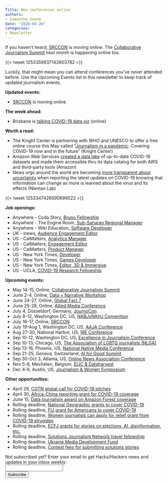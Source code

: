 ```yaml
---
Title: New conferences online
authors: 
- Samantha Sunne
date: "2020-04-26"
categories:
- Newsletter
---
```


If you haven't heard, [SRCCON](https://srccon.org) is moving online. The [Collaborative Journalism Summit](https://collaborativejournalism.org/cjs2020/) next month is happening online too.

{{< tweet 1253359937142603782 >}} 

Luckily, that might mean you can attend conferences you've never attended before. Use the Upcoming Events list in this newsletter to keep track of updated journalism events.

**Updated events:**

* [SRCCON](https://srccon.org/) is moving online

**The week ahead:**

* Brisbane is [talking COVID-19 data viz](https://www.meetup.com/Hacks-Hackers-Brisbane/events/269812338/) (online)

**Worth a read:**

* The Knight Center is partnering with WHO and UNESCO to offer a free online course this May called "[Journalism in a pandemic](https://journalismcourses.org/PAN0320.html): Covering COVID-19 now and in the future" (Knight Center)
* Amazon Web Services [created a data lake](https://aws.amazon.com/blogs/big-data/a-public-data-lake-for-analysis-of-covid-19-data/) of up-to-date COVID-19 datasets and made them accessible thru its data catalog for both AWS and third-party tools (Amazon)
* News orgs around the world are becoming [more transparent about uncertainty](https://www.niemanlab.org/2020/04/the-constant-shifts-of-the-coronavirus-pandemic-may-be-making-journalists-more-comfortable-expressing-uncertainty/) when reporting the latest updates on COVID-19 knowing that information can change as more is learned about the virus and its effects (Nieman Lab)

{{< tweet 1253347426590699522 >}}

**Job openings:**

* Anywhere - Coda Story, [Bruno Fellowship](https://www.codastory.com/careers/bruno-fellowship-2020/)
* Anywhere - The Engine Room, [Sub-Saharan Regional Manager](theengineroom.org/join-our-team-were-hiring-a-sub-saharan-regional-manager-and-a-senior-leadership-consultant/)
* Anywhere - Wiki Education, [Software Developer](https://wikiedu.org/careers/#softwaredeveloper)
* UK -  inews, [Audience Engagement Editor](https://www.cisionjobs.co.uk/job/100717/i-audience-engagement-editor/?deviceType=Desktop&TrackID=1)
* US - CalMatters, [Analytics Manager](https://careers.journalists.org/jobs/13541303/analytics-manager)
* US -  CalMatters, [Engagement Editor](https://careers.journalists.org/jobs/13541300/engagement-editor)
* US - CalMatters, [Product Manager](https://careers.journalists.org/jobs/13541302/product-manager)
* US - New York Times, [Developer](https://nytimes.wd5.myworkdayjobs.com/en-US/News/job/New-York-NY/Developer--Spark-AR_REQ-007570)
* US - New York Times, [Games Developer](https://nytimes.wd5.myworkdayjobs.com/en-US/News/job/New-York-NY/Games-Engineer--Spark-AR_REQ-007569)
* US - New York Times, [Editor, 3D & Immersive](https://nytimes.wd5.myworkdayjobs.com/en-US/News/job/New-York-NY/Editor--3D---Immersive_REQ-007568-1)
* US - UCLA, [COVID-19 Research Fellowship](https://law.ucla.edu/centers/criminal-justice/criminal-justice-program/related-programs/covid-19-behind-bars-data-project-research-fellows/)

**Upcoming events:**

* May 14-15, Online, [Collaborative Journalism Summit](https://collaborativejournalism.org/cjs2020/) 
* June 2-4, Online, [Data + Narrative Workshop](https://combeyond.bu.edu/workshop/data-narrative/)
* June 24-27, Online, [Global Fact 7](https://gfworkshops.org/)
* June 25-28, Online, [Allied Media Conference](https://amc.alliedmedia.org/)
* July 4, Düsseldorf, Germany, [JournoCon](https://journocode.com/journocon/)
* July 8-12, Washington DC, US, [NABJxNAHJ Convention](https://www.nabjnahjconvention.com/index.cfm)
* July 16-17, Online, [SRCCON](https://srccon.org/)
* July 19-Aug 1, Washington DC, US, [AAJA Conference](https://www.aaja.org/aaja20_announcement)
* Aug 27-30, National Harbor, US, [IRE Conference](https://www.ire.org/events-and-training/event/4125)
* Sep 10-12, Washington DC, US, [Excellence in Journalism Conference](https://excellenceinjournalism.org/)
* Sep 10-13, Chicago, US, [The Association of LGBTQ journalists (NLGA)](https://www.nlgja.org/2020/speakers/)
* Sep 13-16, Phoenix, US, [National Native Media Conference](https://najanewsroom.com/2020-national-native-media-conference/)
* Sep 21-25, Geneva, Switzerland, [AI for Good Summit](https://aiforgood.itu.int/)
* Sep 30-Oct 3, Atlanta, US, [Online News Association Conference](https://journalists.org/conference/)
* Nov 5-8, Mechelen, Belgium, [EIJC & Dataharvest](https://dataharvest.eu/)
* Dec 4-6, Austin, US, [Journalism & Women Symposium](https://jaws.org/conference/)

**Other opportunities:**

* April 29, [CGTN global call for COVID-19 pitches](https://hackpack.press/feed/snap/9207)
* April 30, [Africa-China reporting grant for COVID-19 coverage](https://africachinareporting.co.za/2020/03/call-for-applications-public-health-reporting-grants-2020/)
* June 15, [Data journalism award on Amazon Forest coverage](https://alleyesontheamazon.org/data-journalism-contest/)
* Rolling deadline, [National Geographic grants to cover COVID-19](https://twitter.com/BradfordPearson/status/1243680491208925184?s=19)
* Rolling deadline, [FIJ grant for Americans to cover COVID-19](https://investigate.submittable.com/submit/163797/coronavirus-rolling-grant-for-u-s-freelancers)
* Rolling deadline, [Women journalists can apply for relief grant from COVID-19 struggles](https://iwmf.submittable.com/submit/41e7f7ce-db40-4ff6-873f-e24450e27497/journalism-relief-fund-english)
* Rolling deadline, [ECFJ](https://www.eyebeam.org/eyebeam-center-for-the-future-of-journalism/)[ grants for stories on elections, AI, disinformation, etc.](https://www.eyebeam.org/eyebeam-center-for-the-future-of-journalism/)
* Rolling deadline, [Solutions Journalism Network travel fellowship](https://thewholestory.solutionsjournalism.org/apply-for-sjns-travel-fellowships-280ea5b8c110)
* Rolling deadline, [Ukraine Media Development Fund](http://ijnet.org/en/opportunities/media-development-grants-available-ukraine)
* Rolling deadline, [Contest fees for submitting solutions stories](https://thewholestory.solutionsjournalism.org/submitting-your-solutions-story-to-a-journalism-award-contest-we-can-help-with-the-fees-12b3e3ab6b01?mc_cid=57b074cc10&mc_eid=f9f525b1fd)

<div id="mc_embed_signup"><form id="mc-embedded-subscribe-form" class="validate" action="//hackshackers.us1.list-manage.com/subscribe/post?u=c56f2e53d5ed6ef87f8aaa75c&amp;id=fb2bc6f10b" method="post" name="mc-embedded-subscribe-form" novalidate="" target="_blank">

<div id="mc_embed_signup_scroll">

<div class="mc-field-group"><label for="mce-EMAIL">Not subscribed yet? Enter your email to get Hacks/Hackers news and updates in your inbox weekly:  </label></div>

<div class="mc-field-group"><input id="mce-EMAIL" class="required email" name="EMAIL" type="email" value="" /></div>

<!-- real people should not fill this in and expect good things - do not remove this or risk form bot signups-->

<div style="position: absolute; left: -5000px;"><input tabindex="-1" name="b_c56f2e53d5ed6ef87f8aaa75c_fb2bc6f10b" type="text" value="" /></div>

<div class="clear"><input id="mc-embedded-subscribe" class="button" name="subscribe" type="submit" value="Subscribe" /></div>

</div>

</form></div>

<!--End mc_embed_signup-->

<meta name="twitter:card" content="summary">

<meta name="twitter:image:src" content="https://hackshackers.com/content-images/about/hackshackers_logomark.png">
